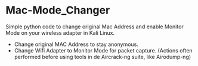 # Mac-Mode_Changer
Simple python code to change original Mac Address and enable Monitor Mode on your wireless adapter in Kali Linux.
- Change original MAC Address to stay anonymous. 
- Change Wifi Adapter to Monitor Mode for packet capture.
(Actions often performed before using tools in de Aircrack-ng suite, like Airodump-ng)
